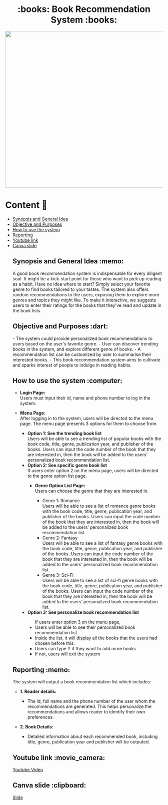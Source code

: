 <h1 align="center"> :books: Book Recommendation System :books: </h1>
<img src= "https://github.com/jjn7702/SECJ1023-PT2/assets/147809633/8f809032-e60f-46af-a488-09fec1f3d97d" width="1500" height="500"></img>

# Content :star2:
<ul>
  <li><a href="#syn">Synopsis and General Idea</a></li>
  <li><a href="#obj">Objective and Purposes</a></li>
  <li><a href="#use">How to use the system</a></li>
  <li><a href="#report">Reporting</a></li>
  <li><a href="#youtube">Youtube link</a></li>
  <li><a href="#canva">Canva slide</a></li>


  
<div id="syn">
<h2> Synopsis and General Idea :memo: </h2>
A good book recommendation system is indispensable for every diligent soul. It might be a kick-start point for those who want to pick up reading as a habit. Have no idea   where to start?  Simply select your favorite genre to find books tailored to your tastes. The system also offers random recommendations to the users, exposing them to explore more genres and topics they might like. To make it interactive, we suggests users to enter their ratings for the books that they've read and update in the book lists.
</div>



<div id="obj">
<h2> Objective and Purposes :dart: </h2>
- The system could provide personalized book recommendations to users based on the user's favorite genre.
- User can discover trending books in the system, and explore different genre of books.
- A recommendation list can be customized by user to summarise their interested books.
- This book recommendation system aims to cultivate and sparks interest of people to indulge in reading habits.
</div>



<div id="use">
<h2>How to use the system :computer: </h2>
<ul>
  <li><b>Login Page:</b></li>
  Users must input their id, name and phone number to log in the system.
</ul>
<ul>
  <li><b>Menu Page:</b></li>
  After logging in to the system, users will be directed to the menu page. The menu page presents 3 options for them to choose from.
  <ul>
    <li><b>Option 1: See the trending book list </b></li>
    Users will be able to see a trending list of popular books with the book code, title, genre, publication year, and publisher of the books.
    Users can input the code number of the book that they are interested in, then the book will be added to the users’ personalized book recommendation list.
    <li><b>Option 2: See specific genre book list</b></li>
    If users enter option 2 on the menu page, users will be directed to the genre option list page.
      <ul>
        <li><b>Genre Option List Page:</b></li>
        Users can choose the genre that they are interested in.
        <ul>
          <li>Genre 1: Romance</li>
          Users will be able to see a list of romance genre books with the book code, title, genre, publication year, and publisher of the books.
          Users can input the code number of the book that they are interested in, then the book will be added to the users’ personalized book recommendation list.
          <li>Genre 2: Fantasy</li>
          Users will be able to see a list of fantasy genre books with the book code, title, genre, publication year, and publisher of the books.
          Users can input the code number of the book that they are interested in, then the book will be added to the users’ personalized book recommendation list.
          <li>Genre 3: Sci-Fi</li>
          Users will be able to see a list of sci-fi genre books with the book code, title, genre, publication year, and publisher of the books.
          Users can input the code number of the book that they are interested in, then the book will be added to the users’ personalized book recommendation list.
        </ul>
      </ul>
    <li><b>Option 3: See personalize book recommendation list</b></li>
    <ul>
      If users enter option 3 on the menu page, 
      <li>Users will be able to see their personalized book recommendation list</li>
      <li>Inside the list, it will display all the books that the users had chosen before this.</li>
      <li>Users can type Y if they want to add more books </li>
      <li>If not, users will exit the system</li>
    </ul>
  </ul>
</ul>
</div>

<div id="report">
<h2> Reporting :memo: </h2>
The system will output a book recommendation list which includes:
<ul>
  <li><b>1. Reader details:</b></li>
  <ul>
    <li>The id, full name and the phone number of the user whom the recommendations are generated. This helps personalize the recommendations and allows reader to         
    identify their own preferences.</li>
  </ul>
</ul>
<ul>
  <li><b>2. Book Details:</b></li>
  <ul>
    <li>Detailed information about each recommended book, including title, genre, publication year and publisher will be outputed.</li>
  </ul>
</ul>
</div>



 <div id="youtube">
<h2>Youtube link :movie_camera:</h2>
<a href= "https://youtu.be/KgzKN0HR_S4?si=O9nvcjhVkzuBone5"> Youtube Video </a>
 </div>



<div id="canva">
<h2>Canva slide :clipboard:</h2>
<a href= "https://www.canva.com/design/DAGCr457ev8/j4Xxs9-gBl_UyTwq3tl6_Q/view?utm_content=DAGCr457ev8&utm_campaign=designshare&utm_medium=link&utm_source=editor"> Slide </a>
</div>
